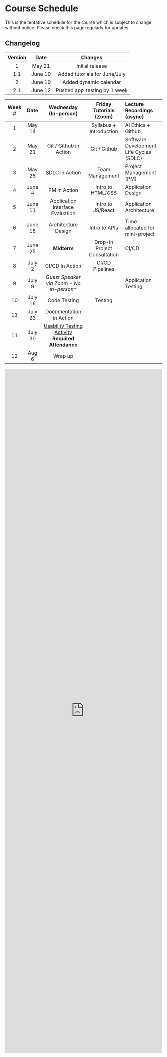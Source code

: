 # Course Schedule

This is the tentative schedule for the course which is subject to change without notice. Please check this page regularly for updates.

## Changelog

| Version |  Date   |            Changes            |
| :-----: | :-----: | :---------------------------: |
|    1    | May 21  |        Initial release        |
|   1.1   | June 10 | Added tutorials for June/July |
|    2    | June 10 |    Added dynamic calendar     |
|   2.1   | June 12 |  Pushed app. testing by 1 week                             |


| **Week #** | **Date** |         **Wednesday (In-person)**          | **Friday Tutorials (Zoom)**  | **Lecture Recordings (async)**          |
| :--------: | :------: | :----------------------------------------: | :--------------------------: | :-------------------------------------- |
|     1      |  May 14  |                                            |   Syllabus + Introduction    | AI Ethics + Github                      |
|     2      |  May 21  |           Git / Github in Action           |         Git / Github         | Software Development Life Cycles (SDLC) |
|     3      |  May 28  |               SDLC in Action               |       Team Management        | Project Management (PM)                 |
|     4      |  June 4  |                PM in Action                |      Intro to HTML/CSS       | Application Design                      |
|     5      | June 11  |      Application Interface Evaluation      |      Intro to JS/React       | Application Architecture                |
|     6      | June 18  |            Architecture Design             |        Intro to APIs         | Time allocated for mini-project         |
|     7      | June 25  |                **Midterm**                 | Drop-in Project Consultation | CI/CD                                   |
|     8      |  July 2  |              CI/CD In Action               |       CI/CD Pipelines        |                                         |
|     9      |  July 9  | **Guest Speaker via Zoom* - No In-person** |                              | Application Testing                     |
|     10     | July 16  |                Code Testing                |           Testing            |                                         |
|     11     | July 23  |          Documentation in Action           |                              |                                         |
|     11     | July 30  |         [Usability Testing Activity](peer-testing.md) **Required Attendance**         |                              |                                         |
|     12     |  Aug 6   |                  Wrap up                   |                              |                                         |


<iframe 
  src="https://docs.google.com/spreadsheets/d/e/2PACX-1vQL763pIeY2ErG5boxRTc75Iqef4Gp7ngidH8cTZaChiLXX0-J-XNkhbMDGruNOI9TbFxKbW2L7fdV_/pubhtml?widget=true&headers=false" 
  width="100%" 
  height="2200" 
  style="border: none; overflow: hidden;" 
  scrolling="no">
</iframe>
